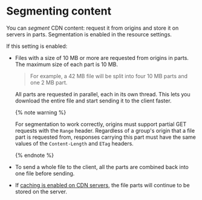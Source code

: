 # Segmenting content

You can _segment_ CDN content: request it from origins and store it on servers in parts. Segmentation is enabled in the resource settings.

If this setting is enabled:

* Files with a size of 10 MB or more are requested from origins in parts. The maximum size of each part is 10 MB.

  > For example, a 42 MB file will be split into four 10 MB parts and one 2 MB part.

  All parts are requested in parallel, each in its own thread. This lets you download the entire file and start sending it to the client faster.

  {% note warning %}

  For segmentation to work correctly, origins must support partial GET requests with the `Range` header. Regardless of a group's origin that a file part is requested from, responses carrying this part must have the same values of the `Content-Length` and `ETag` headers.

  {% endnote %}

* To send a whole file to the client, all the parts are combined back into one file before sending.

* If [caching is enabled on CDN servers](caching.md#server-side), the file parts will continue to be stored on the server.

